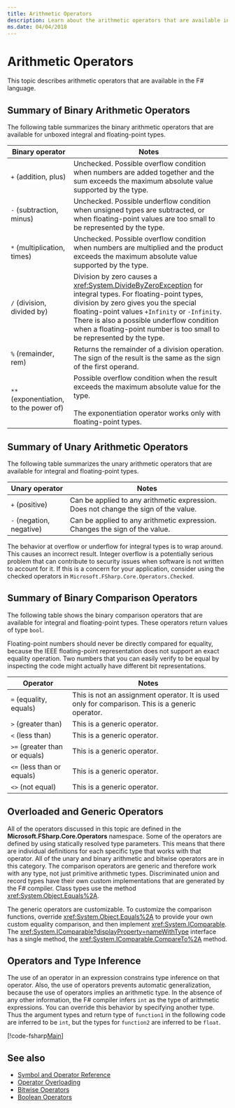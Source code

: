 ```yaml
---
title: Arithmetic Operators
description: Learn about the arithmetic operators that are available in the F# programming language.
ms.date: 04/04/2018
---
```

# Arithmetic Operators

This topic describes arithmetic operators that are available in the F# language.

## Summary of Binary Arithmetic Operators

The following table summarizes the binary arithmetic operators that are available for unboxed integral and floating-point types.

|Binary operator|Notes|
|---------------|-----|
|`+` (addition, plus)|Unchecked. Possible overflow condition when numbers are added together and the sum exceeds the maximum absolute value supported by the type.|
|`-` (subtraction, minus)|Unchecked. Possible underflow condition when unsigned types are subtracted, or when floating-point values are too small to be represented by the type.|
|`*` (multiplication, times)|Unchecked. Possible overflow condition when numbers are multiplied and the product exceeds the maximum absolute value supported by the type.|
|`/` (division, divided by)|Division by zero causes a <xref:System.DivideByZeroException> for integral types. For floating-point types, division by zero gives you the special floating-point values `+Infinity` or `-Infinity`. There is also a possible underflow condition when a floating-point number is too small to be represented by the type.|
|`%` (remainder, rem)|Returns the remainder of a division operation. The sign of the result is the same as the sign of the first operand.|
|`**` (exponentiation, to the power of)|Possible overflow condition when the result exceeds the maximum absolute value for the type.<br /><br />The exponentiation operator works only with floating-point types.|

## Summary of Unary Arithmetic Operators

The following table summarizes the unary arithmetic operators that are available for integral and floating-point types.

|Unary operator|Notes|
|--------------|-----|
|`+` (positive)|Can be applied to any arithmetic expression. Does not change the sign of the value.|
|`-` (negation, negative)|Can be applied to any arithmetic expression. Changes the sign of the value.|

The behavior at overflow or underflow for integral types is to wrap around. This causes an incorrect result. Integer overflow is a potentially serious problem that can contribute to security issues when software is not written to account for it. If this is a concern for your application, consider using the checked operators in `Microsoft.FSharp.Core.Operators.Checked`.

## Summary of Binary Comparison Operators

The following table shows the binary comparison operators that are available for integral and floating-point types. These operators return values of type `bool`.

Floating-point numbers should never be directly compared for equality, because the IEEE floating-point representation does not support an exact equality operation. Two numbers that you can easily verify to be equal by inspecting the code might actually have different bit representations.

|Operator|Notes|
|--------|-----|
|`=` (equality, equals)|This is not an assignment operator. It is used only for comparison. This is a generic operator.|
|`>` (greater than)|This is a generic operator.|
|`<` (less than)|This is a generic operator.|
|`>=` (greater than or equals)|This is a generic operator.|
|`<=` (less than or equals)|This is a generic operator.|
|`<>` (not equal)|This is a generic operator.|

## Overloaded and Generic Operators

All of the operators discussed in this topic are defined in the **Microsoft.FSharp.Core.Operators** namespace. Some of the operators are defined by using statically resolved type parameters. This means that there are individual definitions for each specific type that works with that operator. All of the unary and binary arithmetic and bitwise operators are in this category. The comparison operators are generic and therefore work with any type, not just primitive arithmetic types. Discriminated union and record types have their own custom implementations that are generated by the F# compiler. Class types use the method <xref:System.Object.Equals%2A>.

The generic operators are customizable. To customize the comparison functions, override <xref:System.Object.Equals%2A> to provide your own custom equality comparison, and then implement <xref:System.IComparable>. The <xref:System.IComparable?displayProperty=nameWithType> interface has a single method, the <xref:System.IComparable.CompareTo%2A> method.

## Operators and Type Inference

The use of an operator in an expression constrains type inference on that operator. Also, the use of operators prevents automatic generalization, because the use of operators implies an arithmetic type. In the absence of any other information, the F# compiler infers `int` as the type of arithmetic expressions. You can override this behavior by specifying another type. Thus the argument types and return type of `function1` in the following code are inferred to be `int`, but the types for `function2` are inferred to be `float`.

[!code-fsharp[Main](../../../../samples/snippets/fsharp/lang-ref-1/snippet3501.fs)]

## See also

- [Symbol and Operator Reference](index.md)
- [Operator Overloading](../operator-overloading.md)
- [Bitwise Operators](bitwise-operators.md)
- [Boolean Operators](boolean-operators.md)
